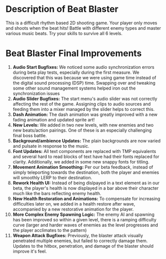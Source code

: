 # Description of Beat Blaster
This is a difficult rhythm based 2D shooting game. Your player only moves and shoots when the beat hits! Battle with different enemy types and master various music beats. Try your skills to survive all 6 levels.

# Beat Blaster Final Improvements

1. **Audio Start Bugfixes:** We noticed some audio synchronization errors during beta play tests, especially during the first measure. We discovered that this was because we were using game time instead of the digital sound processing (DSP) time. Swapping over and tweaking some other sound management systems helped iron out the synchronization issues
2. **Audio Slider Bugfixes:** The start menu's audio slider was not correctly affecting the rest of the game. Assigning clips to audio sources and feeding them into a mixer managed by the slider helps to correct this.
3. **Dash Animation:** The dash animation was greatly improved with a new fading animation and updated sprite art!
4. **New Levels:** We added in two new levels, with new enemies and two new beats/action pairings. One of these is an especially challenging final boss battle.
5. **Background/ambience Updates:** The plain backgrounds are now varied and pulsate in response to the music.
6. **Font Updates:** All text components are replaced with TMP equivalents and several hard to read blocks of text have had their fonts replaced for clarity. Additionally, we added in some new snappy fonts for titling.
7. **Movement Animation Smoothing:** Per our beta feedback, instead of simply teleporting towards the destination, both the player and enemies will smoothly LERP to their destination.
8. **Rework Health UI:** Instead of being dislpayed in a text element as in our beta, the player's health is now displayed in a bar above their character much like the bars reflecting enemy health.
9. **New Health Restoration and Animations:** To compensate for increasing difficulties later on, we added in a health restore after wave, accompanied by a new restorative animation for the player.
10. **More Complex Enemy Spawning Logic:** The enemy AI and spawning has been improved so within a given level, there is a ramping difficulty curve (larger and harder waves of enemies as the level progresses and the player acclimates to the pattern)
11. **Weapon Attack Bugfixes:** Previously, the blaster attack visually penetrated multiple enemies, but failed to correctly damage them. Updates to the hitbox, penetration, and damage of the blaster should improve it's feel. 


